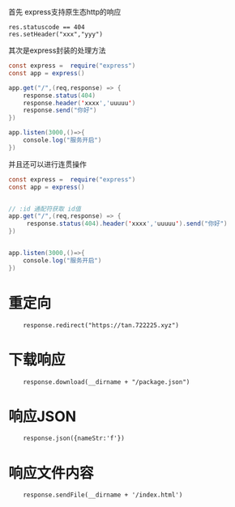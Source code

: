 首先 express支持原生态http的响应

```
res.statuscode == 404 
res.setHeader("xxx","yyy")
```

其次是express封装的处理方法

```java
const express =  require("express")
const app = express()

app.get("/",(req,response) => {
    response.status(404)
    response.header('xxxx','uuuuu')
    response.send("你好")
})

app.listen(3000,()=>{
    console.log("服务开启")
})
```

并且还可以进行连贯操作

```java
const express =  require("express")
const app = express()


// :id 通配符获取 id值
app.get("/",(req,response) => {
     response.status(404).header('xxxx','uuuuu').send("你好")
})


app.listen(3000,()=>{
    console.log("服务开启")
})
```

# 重定向

```
    response.redirect("https://tan.722225.xyz")
```

# 下载响应

```
    response.download(__dirname + "/package.json")
```

# 响应JSON

```
    response.json({nameStr:'f'})
```

# 响应文件内容

```
    response.sendFile(__dirname + '/index.html')
```

